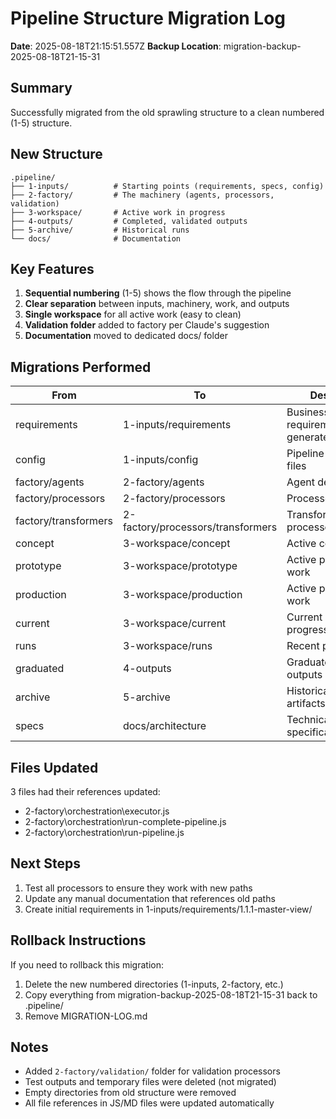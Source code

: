 # Pipeline Structure Migration Log

**Date**: 2025-08-18T21:15:51.557Z
**Backup Location**: migration-backup-2025-08-18T21-15-31

## Summary

Successfully migrated from the old sprawling structure to a clean numbered (1-5) structure.

## New Structure

```
.pipeline/
├── 1-inputs/          # Starting points (requirements, specs, config)
├── 2-factory/         # The machinery (agents, processors, validation)
├── 3-workspace/       # Active work in progress
├── 4-outputs/         # Completed, validated outputs
├── 5-archive/         # Historical runs
└── docs/              # Documentation
```

## Key Features

1. **Sequential numbering** (1-5) shows the flow through the pipeline
2. **Clear separation** between inputs, machinery, work, and outputs
3. **Single workspace** for all active work (easy to clean)
4. **Validation folder** added to factory per Claude's suggestion
5. **Documentation** moved to dedicated docs/ folder

## Migrations Performed

| From | To | Description |
|------|-----|-------------|
| requirements | 1-inputs/requirements | Business requirements and generated artifacts |
| config | 1-inputs/config | Pipeline configuration files |
| factory/agents | 2-factory/agents | Agent definitions |
| factory/processors | 2-factory/processors | Processor definitions |
| factory/transformers | 2-factory/processors/transformers | Transformation processors |
| concept | 3-workspace/concept | Active concept work |
| prototype | 3-workspace/prototype | Active prototype work |
| production | 3-workspace/production | Active production work |
| current | 3-workspace/current | Current work in progress |
| runs | 3-workspace/runs | Recent pipeline runs |
| graduated | 4-outputs | Graduated/completed outputs |
| archive | 5-archive | Historical runs and artifacts |
| specs | docs/architecture | Technical specifications |

## Files Updated

3 files had their references updated:
- 2-factory\orchestration\executor.js
- 2-factory\orchestration\run-complete-pipeline.js
- 2-factory\orchestration\run-pipeline.js

## Next Steps

1. Test all processors to ensure they work with new paths
2. Update any manual documentation that references old paths
3. Create initial requirements in 1-inputs/requirements/1.1.1-master-view/

## Rollback Instructions

If you need to rollback this migration:
1. Delete the new numbered directories (1-inputs, 2-factory, etc.)
2. Copy everything from migration-backup-2025-08-18T21-15-31 back to .pipeline/
3. Remove MIGRATION-LOG.md

## Notes

- Added `2-factory/validation/` folder for validation processors
- Test outputs and temporary files were deleted (not migrated)
- Empty directories from old structure were removed
- All file references in JS/MD files were updated automatically
